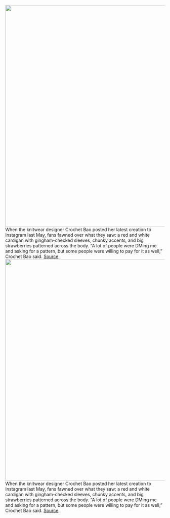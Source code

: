 <img src='https://cdn.vox-cdn.com/thumbor/rWcqQsyjxzxnEQpix1kqqFGiWG0=/0x0:2040x1360/1200x675/filters:focal(857x517:1183x843)/cdn.vox-cdn.com/uploads/chorus_image/image/70487808/VRG_ILLO_5000_ClaudiaCAkole_MIW3_KnitwearRipoffsD.0.jpg' width='700px' /><br/>
When the knitwear designer Crochet Bao posted her latest creation to Instagram last May, fans fawned over what they saw: a red and white cardigan with gingham-checked sleeves, chunky accents, and big strawberries patterned across the body. “A lot of people were DMing me and asking for a pattern, but some people were willing to pay for it as well,” Crochet Bao said.
<a href='https://www.theverge.com/22905293/knitwear-knockoffs-designers-fast-fashion'> Source <a/><img src='https://cdn.vox-cdn.com/thumbor/rWcqQsyjxzxnEQpix1kqqFGiWG0=/0x0:2040x1360/1200x675/filters:focal(857x517:1183x843)/cdn.vox-cdn.com/uploads/chorus_image/image/70487808/VRG_ILLO_5000_ClaudiaCAkole_MIW3_KnitwearRipoffsD.0.jpg' width='700px' /><br/>
When the knitwear designer Crochet Bao posted her latest creation to Instagram last May, fans fawned over what they saw: a red and white cardigan with gingham-checked sleeves, chunky accents, and big strawberries patterned across the body. “A lot of people were DMing me and asking for a pattern, but some people were willing to pay for it as well,” Crochet Bao said.
<a href='https://www.theverge.com/22905293/knitwear-knockoffs-designers-fast-fashion'> Source <a/>